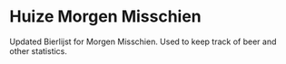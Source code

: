 # Huize Morgen Misschien

Updated Bierlijst for Morgen Misschien. Used to keep track of beer and other statistics.

